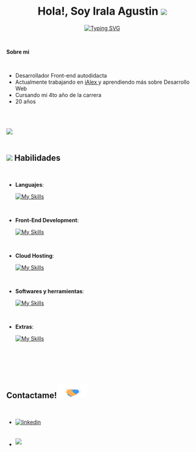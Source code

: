 
<h1 align="center"><b>Hola!, Soy Irala Agustin </b><img src="https://media.giphy.com/media/hvRJCLFzcasrR4ia7z/giphy.gif" width="35"></h1>
<!--  -->
<p align="center">
<a href="https://git.io/typing-svg"><img src="https://readme-typing-svg.herokuapp.com?font=Fira+Code&pause=1000&center=true&vCenter=true&width=435&lines=Estudiante+en+Ingenieria+en+Sistemas;Desarrollador+FrontEnd;%F0%9F%A4%9D+Colaborativo" alt="Typing SVG" /></a>
</p>


<br>



	
**Sobre mi**


<br>

 - Desarrollador Front-end autodidacta
 - Actualmente trabajando en <a href="https://ialex.com.ar/">  iAlex   <a/>  y aprendiendo más sobre Desarrollo Web
 - Cursando mi 4to año de la carrera
 - 20 años

<br><br>

<img src="https://user-images.githubusercontent.com/74038190/235224431-e8c8c12e-6826-47f1-89fb-2ddad83b3abf.gif" width="300"><br><br>

## <img src="https://media2.giphy.com/media/QssGEmpkyEOhBCb7e1/giphy.gif?cid=ecf05e47a0n3gi1bfqntqmob8g9aid1oyj2wr3ds3mg700bl&rid=giphy.gif" width ="25"><b> Habilidades</b>
<br>

<p align="center">

- **Languajes**:
    
  [![My Skills](https://skillicons.dev/icons?i=nodejs,py,c)](https://skillicons.dev)
 

<br>   
    
- **Front-End Development**:

  [![My Skills](https://skillicons.dev/icons?i=js,html,css,tailwind,react,nextjs,ts,pnpm&perline=4)](https://skillicons.dev)

<br>

- **Cloud Hosting**:

  [![My Skills](https://skillicons.dev/icons?i=gcp,azure,firebase)](https://skillicons.dev)
    
<br>

- **Softwares y herramientas**:

  [![My Skills](https://skillicons.dev/icons?i=git,github,docker,mysql)](https://skillicons.dev)

<br>

- **Extras**:
  
  [![My Skills](https://skillicons.dev/icons?i=notion,bash,vscode,figma)](https://skillicons.dev)


<br>
<br>

<br>
<br>

## <b> Contactame!</b><img src="https://github.com/0xAbdulKhalid/0xAbdulKhalid/raw/main/assets/mdImages/handshake.gif" width ="80">
<br>
<div align='left'>

<ul>

<li>
<a href="https://www.linkedin.com/in/iraladamianagustin/" target="_blank">
    <img   src="https://img.shields.io/badge/LinkedIn-0077B5?style=for-the-badge&logo=linkedin&logoColor=white" alt="linkedin"/> 
</a>
</li>

<br>


<br>

<li>
<a href="mailto:[agustinirala240@gmail.com]?subject=Te vi en Github!!&body=Buenas Agustin, te mando este email porque queria contactarme con vos"></a>
<img src="https://img.shields.io/badge/Gmail-D14836?style=for-the-badge&logo=gmail&logoColor=white" t=mail style="margin-bottom: 5px;" />
</a>
</li>
	
</ul>
</div>

<br>
